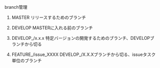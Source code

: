 branch管理

1. MASTER
リリースするためのブランチ

2. DEVELOP
MASTERに入れる前のブランチ

3. DEVELOP_/x.x.x
特定バージョンの開発するためのブランチ、DEVELOPブランチから切る  

4. FEATURE_/issue_XXXX
DEVELOP_/X.X.Xブランチから切る、issueタスク単位のブランチ
